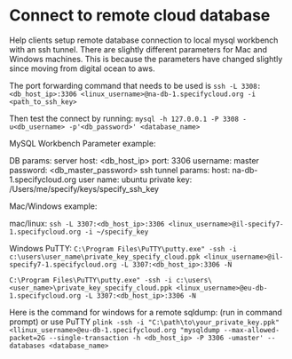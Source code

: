 # Connect to remote cloud database

Help clients setup remote database connection to local mysql workbench with an ssh 
tunnel. There are slightly different parameters for Mac and Windows machines. This is 
because the parameters have changed slightly since moving from digital ocean to aws.

The port forwarding command that needs to be used is
`ssh -L 3308:<db_host_ip>:3306 <linux_username>@na-db-1.specifycloud.org -i <path_to_ssh_key>`

Then test the connect by running:
`mysql -h 127.0.0.1 -P 3308 -u<db_username> -p'<db_password>' <database_name>`

MySQL Workbench Parameter example:

DB params:
server host: <db_host_ip>
port: 3306
username: master
password: <db_master_password>
ssh tunnel params:
host: na-db-1.specifycloud.org
user name: ubuntu
private key: /Users/me/specify/keys/specify_ssh_key

Mac/Windows example:

mac/linux: `ssh -L 3307:<db_host_ip>:3306 <linux_username>@il-specify7-1.specifycloud.org -i ~/specify_key`

Windows PuTTY: `C:\Program Files\PuTTY\putty.exe" -ssh -i c:\users\user_name\private_key_specify_cloud.ppk <linux_username>@il-specify7-1.specifycloud.org -L 3307:<db_host_ip>:3306 -N`

`C:\Program Files\PuTTY\putty.exe" -ssh -i c:\users\<user_name>\private_key_specify_cloud.ppk <linux_username>@eu-db-1.specifycloud.org -L 3307:<db_host_ip>:3306 -N`

Here is the command for windows for a remote sqldump: (run in command prompt) or use PuTTY
`plink -ssh -i "C:\path\to\your_private_key.ppk" <llinux_username>@eu-db-1.specifycloud.org "mysqldump --max-allowed-packet=2G --single-transaction -h <db_host_ip> -P 3306 -umaster' --databases <database_name>`
